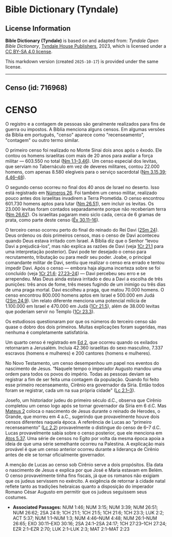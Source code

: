 # Bible Dictionary (Tyndale)

## License Information

**Bible Dictionary (Tyndale)** is based on and adapted from: _Tyndale Open Bible Dictionary_, [Tyndale House Publishers](https://tyndaleopenresources.com/), 2023, which is licensed under a [CC BY-SA 4.0 license](https://creativecommons.org/licenses/by-sa/4.0/legalcode.en).

This markdown version (created `2025-10-17`) is provided under the same license.



--------------------------------

## Censo (id: 716968)

CENSO
=====

O registro e a contagem de pessoas são geralmente realizados para fins de guerra ou impostos. A Bíblia menciona alguns censos. Em algumas versões da Bíblia em português, "censo" aparece como "recenseamento", "contagem" ou outro termo similar.

O primeiro censo foi realizado no Monte Sinai dois anos após o êxodo. Ele contou os homens israelitas com mais de 20 anos para avaliar a força militar — 603\.550 no total ([Nm 1\.1–3,46](https://ref.ly/Num1:1-Num1:3)). Um censo especial dos levitas, que serviam no Tabernáculo em vez de deveres militares, contou 22\.000 homens, com apenas 8\.580 elegíveis para o serviço sacerdotal ([Nm 3\.15,39](https://ref.ly/Num3:15,Num3:39); [4\.46–48](https://ref.ly/Num4:46-Num4:48)).

O segundo censo ocorreu no final dos 40 anos de Israel no deserto. Isso está registrado em [Números 26](https://ref.ly/Num26:1-Num26:65). Foi também um censo militar, realizado pouco antes dos israelitas invadirem a Terra Prometida. O censo encontrou 601\.730 homens aptos para lutar ([Nm 26\.51](https://ref.ly/Num26:51)), sem incluir os levitas. Os 23\.000 levitas foram contados separadamente porque não receberiam terra ([Nm 26\.62](https://ref.ly/Num26:62)). Os israelitas pagaram meio siclo cada, cerca de 6 gramas de prata, como parte deste censo ([Êx 30\.11–16](https://ref.ly/Exod30:11-Exod30:16)).

O terceiro censo ocorreu perto do final do reinado do Rei Davi ([2Sm 24](https://ref.ly/2Sam24:1-2Sam24:17)). Deus ordenou os dois primeiros censos, mas o censo de Davi aconteceu quando Deus estava irritado com Israel. A Bíblia diz que o Senhor “levou Davi a prejudicá\-los”, mas não explica as razões de Davi (veja [1Cr 21\.1](https://ref.ly/1Chr21:1) para uma interpretação posterior). Davi pode ter desejado o censo para recrutamento, tributação ou para medir seu poder. Joabe, o principal comandante militar de Davi, sentiu que realizar o censo era errado e tentou impedir Davi. Após o censo — embora haja alguma incerteza sobre se foi concluído (veja [1Cr 21\.6](https://ref.ly/1Chr21:6); [27\.23–24](https://ref.ly/1Chr27:23-1Chr27:24)) — Davi percebeu seu erro e se arrependeu. Mas Deus ainda estava irritado e deu a Davi a escolha de três punições: três anos de fome, três meses fugindo de um inimigo ou três dias de uma praga mortal. Davi escolheu a praga, que matou 70\.000 homens. O censo encontrou 800\.000 homens aptos em Israel e 500\.000 em Judá ([2Sm 24\.9](https://ref.ly/2Sam24:9)). Um relato diferente menciona uma potencial milícia de 1\.100\.000 em Israel e 470\.000 em Judá ([1Cr 21\.5](https://ref.ly/1Chr21:5)), além de 38\.000 levitas que poderiam servir no Templo ([1Cr 23\.3](https://ref.ly/1Chr23:3)).

Os estudiosos questionaram por que os números do terceiro censo são quase o dobro dos dois primeiros. Muitas explicações foram sugeridas, mas nenhuma é completamente satisfatória.

Um quarto censo é registrado em [Ed 2](https://ref.ly/Ezra2:1-Ezra2:70), que ocorreu quando os exilados retornaram a Jerusalém. Incluía 42\.360 israelitas do sexo masculino, 7\.337 escravos (homens e mulheres) e 200 cantores (homens e mulheres).

No Novo Testamento, um censo desempenhou um papel nos eventos do nascimento de Jesus. “Naquele tempo o imperador Augusto mandou uma ordem para todos os povos do império. Todas as pessoas deviam se registrar a fim de ser feita uma contagem da população. Quando foi feito esse primeiro recenseamento, Cirênio era governador da Síria. Então todos foram se registrar, cada um na sua própria cidade" ([Lc 2\.1–3](https://ref.ly/Luke2:1-Luke2:3)).

Josefo, um historiador judeu do primeiro século d.C., observa que Cirênio completou um censo logo após se tornar governador da Síria em 6 d.C. Mas [Mateus 2](https://ref.ly/Matt2:1-Matt2:23) coloca o nascimento de Jesus durante o reinado de Herodes, o Grande, que morreu em 4 a.C., sugerindo que provavelmente houve dois censos diferentes naquela época. A referência de Lucas ao “primeiro recenseamento” ([Lc 2\.2](https://ref.ly/Luke2:2)) provavelmente o distingue do censo de 6–7 d.C. Lucas provavelmente sabia sobre o censo posterior, que ele menciona em [Atos 5\.37](https://ref.ly/Acts5:37). Uma série de censos no Egito por volta da mesma época apoia a ideia de que uma série semelhante ocorreu na Palestina. A explicação mais provável é que um censo anterior ocorreu durante a liderança de Cirênio antes de ele se tornar oficialmente governador.

A menção de Lucas ao censo sob Cirênio serve a dois propósitos. Ela data o nascimento de Jesus e explica por que José e Maria estavam em Belém. O censo provavelmente tinha fins fiscais, já que os romanos não exigiam que os judeus servissem no exército. A exigência de retornar à cidade natal reflete tanto as tradições hebraicas quanto a disposição do imperador Romano César Augusto em permitir que os judeus seguissem seus costumes.

* **Associated Passages:** NUM 1:46; NUM 3:15; NUM 3:39; NUM 26:51; NUM 26:62; 2SA 24:9; 1CH 21:1; 1CH 21:5; 1CH 21:6; 1CH 23:3; LUK 2:2; ACT 5:37; NUM 1:1–NUM 1:3; NUM 4:46–NUM 4:48; NUM 26:1–NUM 26:65; EXO 30:11–EXO 30:16; 2SA 24:1–2SA 24:17; 1CH 27:23–1CH 27:24; EZR 2:1–EZR 2:70; LUK 2:1–LUK 2:3; MAT 2:1–MAT 2:23


